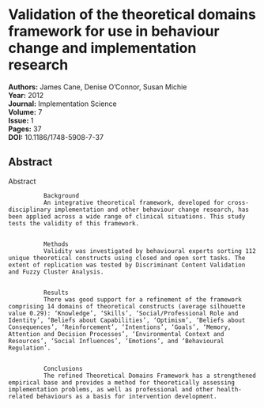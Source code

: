 # Validation of the theoretical domains framework for use in behaviour change and implementation research

**Authors:** James Cane, Denise O’Connor, Susan Michie  
**Year:** 2012  
**Journal:** Implementation Science  
**Volume:** 7  
**Issue:** 1  
**Pages:** 37  
**DOI:** 10.1186/1748-5908-7-37  

## Abstract
Abstract
            
              Background
              An integrative theoretical framework, developed for cross-disciplinary implementation and other behaviour change research, has been applied across a wide range of clinical situations. This study tests the validity of this framework.
            
            
              Methods
              Validity was investigated by behavioural experts sorting 112 unique theoretical constructs using closed and open sort tasks. The extent of replication was tested by Discriminant Content Validation and Fuzzy Cluster Analysis.
            
            
              Results
              There was good support for a refinement of the framework comprising 14 domains of theoretical constructs (average silhouette value 0.29): ‘Knowledge’, ‘Skills’, ‘Social/Professional Role and Identity’, ‘Beliefs about Capabilities’, ‘Optimism’, ‘Beliefs about Consequences’, ‘Reinforcement’, ‘Intentions’, ‘Goals’, ‘Memory, Attention and Decision Processes’, ‘Environmental Context and Resources’, ‘Social Influences’, ‘Emotions’, and ‘Behavioural Regulation’.
            
            
              Conclusions
              The refined Theoretical Domains Framework has a strengthened empirical base and provides a method for theoretically assessing implementation problems, as well as professional and other health-related behaviours as a basis for intervention development.

